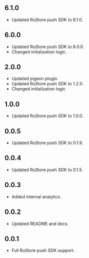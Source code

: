 ## 6.1.0

* Updated RuStore push SDK to 6.1.0.

## 6.0.0

* Updated RuStore push SDK to 6.0.0.
* Changed initialization logic.

## 2.0.0

* Updated pigeon plugin
* Updated RuStore push SDK to 1.2.0.
* Changed initialization logic

## 1.0.0

* Updated RuStore push SDK to 1.0.0.

## 0.0.5

* Updated RuStore push SDK to 0.1.9.

## 0.0.4

* Updated RuStore push SDK to 0.1.5.

## 0.0.3

* Added internal analytics.

## 0.0.2

* Updated README and docs.

## 0.0.1

* Full RuStore push SDK support.
